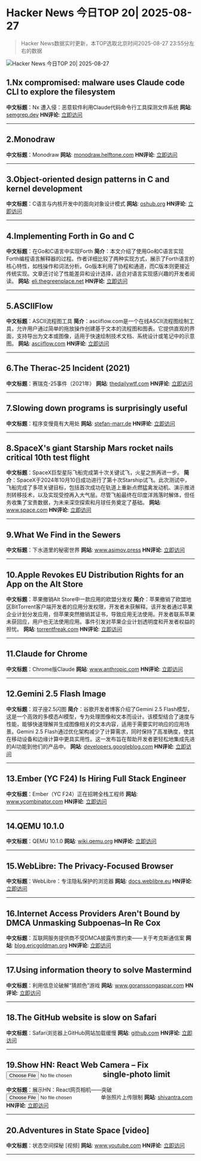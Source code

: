 # Hacker News 今日TOP 20| 2025-08-27

> Hacker News数据实时更新，本TOP选取北京时间2025-08-27 23:55分左右的数据

![Hacker News 今日TOP 20| 2025-08-27](https://img.chuhaix.com/2024/0910_imageFile-1665440404179-628424718_1725901191.png)

## 1.Nx compromised: malware uses Claude code CLI to explore the filesystem
**中文标题**：Nx 遭入侵：恶意软件利用Claude代码命令行工具探测文件系统
**网站**:  <a href='https://semgrep.dev/blog/2025/security-alert-nx-compromised-to-steal-wallets-and-credentials/' target='_blank' rel='nofollow'>semgrep.dev</a>
**HN评论**:  <a href='https://news.ycombinator.com/item?id=45038653&utm_source=www.chuhaix.com' target='_blank' rel='nofollow'>立即访问</a>

---

## 2.Monodraw
**中文标题**：Monodraw
**网站**:  <a href='https://monodraw.helftone.com/' target='_blank' rel='nofollow'>monodraw.helftone.com</a>
**HN评论**:  <a href='https://news.ycombinator.com/item?id=45037904&utm_source=www.chuhaix.com' target='_blank' rel='nofollow'>立即访问</a>

---

## 3.Object-oriented design patterns in C and kernel development
**中文标题**：C语言与内核开发中的面向对象设计模式
**网站**:  <a href='https://oshub.org/projects/retros-32/posts/object-oriented-design-patterns-in-osdev' target='_blank' rel='nofollow'>oshub.org</a>
**HN评论**:  <a href='https://news.ycombinator.com/item?id=45023857&utm_source=www.chuhaix.com' target='_blank' rel='nofollow'>立即访问</a>

---

## 4.Implementing Forth in Go and C
**中文标题**：在Go和C语言中实现Forth
**简介**：本文介绍了使用Go和C语言实现Forth编程语言解释器的过程。作者详细比较了两种实现方式，展示了Forth语言的核心特性，如栈操作和词法分析。Go版本利用了协程和通道，而C版本则更接近传统实现。文章还讨论了性能差异和设计选择，适合对语言实现感兴趣的开发者阅读。
**网站**:  <a href='https://eli.thegreenplace.net/2025/implementing-forth-in-go-and-c/' target='_blank' rel='nofollow'>eli.thegreenplace.net</a>
**HN评论**:  <a href='https://news.ycombinator.com/item?id=45039301&utm_source=www.chuhaix.com' target='_blank' rel='nofollow'>立即访问</a>

---

## 5.ASCIIFlow
**中文标题**：ASCII流程图工具
**简介**：asciiflow.com是一个在线ASCII流程图绘制工具，允许用户通过简单的拖放操作创建基于文本的流程图和图表。它提供直观的界面，支持导出为文本或图像，适用于快速绘制技术文档、系统设计或笔记中的示意图。
**网站**:  <a href='https://asciiflow.com/' target='_blank' rel='nofollow'>asciiflow.com</a>
**HN评论**:  <a href='https://news.ycombinator.com/item?id=45038565&utm_source=www.chuhaix.com' target='_blank' rel='nofollow'>立即访问</a>

---

## 6.The Therac-25 Incident (2021)
**中文标题**：赛瑞克-25事件（2021年）
**网站**:  <a href='https://thedailywtf.com/articles/the-therac-25-incident' target='_blank' rel='nofollow'>thedailywtf.com</a>
**HN评论**:  <a href='https://news.ycombinator.com/item?id=45036294&utm_source=www.chuhaix.com' target='_blank' rel='nofollow'>立即访问</a>

---

## 7.Slowing down programs is surprisingly useful
**中文标题**：程序变慢竟有大用处
**网站**:  <a href='https://stefan-marr.de/2025/08/how-to-slow-down-a-program/' target='_blank' rel='nofollow'>stefan-marr.de</a>
**HN评论**:  <a href='https://news.ycombinator.com/item?id=45038260&utm_source=www.chuhaix.com' target='_blank' rel='nofollow'>立即访问</a>

---

## 8.SpaceX's giant Starship Mars rocket nails critical 10th test flight
**中文标题**：SpaceX巨型星际飞船完成第十次关键试飞，火星之旅再进一步。
**简介**：SpaceX于2024年10月10日成功进行了第十次Starship试飞。此次测试中，飞船完成了多项关键目标，包括首次成功在轨道上重新点燃猛禽发动机、演示推进剂转移技术，以及实现受控再入大气层。尽管飞船最终在印度洋溅落时解体，但任务收集了宝贵数据，为未来深空探索和月球任务奠定了基础。
**网站**:  <a href='https://www.space.com/space-exploration/private-spaceflight/spacex-launches-starship-flight-10-critical-test-flight-video' target='_blank' rel='nofollow'>www.space.com</a>
**HN评论**:  <a href='https://news.ycombinator.com/item?id=45039075&utm_source=www.chuhaix.com' target='_blank' rel='nofollow'>立即访问</a>

---

## 9.What We Find in the Sewers
**中文标题**：下水道里的秘密世界
**网站**:  <a href='https://www.asimov.press/p/sewers' target='_blank' rel='nofollow'>www.asimov.press</a>
**HN评论**:  <a href='https://news.ycombinator.com/item?id=45039661&utm_source=www.chuhaix.com' target='_blank' rel='nofollow'>立即访问</a>

---

## 10.Apple Revokes EU Distribution Rights for an App on the Alt Store
**中文标题**：苹果撤销Alt Store中一款应用的欧盟分发权
**简介**：苹果撤销了欧盟地区BitTorrent客户端开发者的应用分发权限，开发者未获解释。该开发者通过苹果企业计划分发应用，但苹果突然撤销其证书，导致应用无法使用。开发者联系苹果未获回应，用户也无法使用应用。事件引发对苹果企业计划透明度和开发者权益的担忧。
**网站**:  <a href='https://torrentfreak.com/apple-revokes-eu-distribution-rights-for-torrent-client-developer-left-in-the-dark/' target='_blank' rel='nofollow'>torrentfreak.com</a>
**HN评论**:  <a href='https://news.ycombinator.com/item?id=45040064&utm_source=www.chuhaix.com' target='_blank' rel='nofollow'>立即访问</a>

---

## 11.Claude for Chrome
**中文标题**：Chrome版Claude
**网站**:  <a href='https://www.anthropic.com/news/claude-for-chrome' target='_blank' rel='nofollow'>www.anthropic.com</a>
**HN评论**:  <a href='https://news.ycombinator.com/item?id=45030760&utm_source=www.chuhaix.com' target='_blank' rel='nofollow'>立即访问</a>

---

## 12.Gemini 2.5 Flash Image
**中文标题**：双子座2.5闪图
**简介**：谷歌开发者博客介绍了Gemini 2.5 Flash模型，这是一个高效的多模态AI模型，专为处理图像和文本而设计。该模型结合了速度与性能，能够快速理解并生成图像相关的文本内容，适用于需要实时响应的应用场景。Gemini 2.5 Flash通过优化架构减少了计算需求，同时保持了高准确度，使其在移动设备和边缘计算中更具实用性。这一发布旨在帮助开发者更轻松地集成先进的AI功能到他们的产品中。
**网站**:  <a href='https://developers.googleblog.com/en/introducing-gemini-2-5-flash-image/' target='_blank' rel='nofollow'>developers.googleblog.com</a>
**HN评论**:  <a href='https://news.ycombinator.com/item?id=45026719&utm_source=www.chuhaix.com' target='_blank' rel='nofollow'>立即访问</a>

---

## 13.Ember (YC F24) Is Hiring Full Stack Engineer
**中文标题**：Ember（YC F24）正在招聘全栈工程师
**网站**:  <a href='https://www.ycombinator.com/companies/ember/jobs/OTB0qby-full-stack-engineering-intern-summer-2026' target='_blank' rel='nofollow'>www.ycombinator.com</a>
**HN评论**:  <a href='https://news.ycombinator.com/item?id=45038463&utm_source=www.chuhaix.com' target='_blank' rel='nofollow'>立即访问</a>

---

## 14.QEMU 10.1.0
**中文标题**：QEMU 10.1.0
**网站**:  <a href='https://wiki.qemu.org/ChangeLog/10.1' target='_blank' rel='nofollow'>wiki.qemu.org</a>
**HN评论**:  <a href='https://news.ycombinator.com/item?id=45037947&utm_source=www.chuhaix.com' target='_blank' rel='nofollow'>立即访问</a>

---

## 15.WebLibre: The Privacy-Focused Browser
**中文标题**：WebLibre：专注隐私保护的浏览器
**网站**:  <a href='https://docs.weblibre.eu/' target='_blank' rel='nofollow'>docs.weblibre.eu</a>
**HN评论**:  <a href='https://news.ycombinator.com/item?id=45036939&utm_source=www.chuhaix.com' target='_blank' rel='nofollow'>立即访问</a>

---

## 16.Internet Access Providers Aren't Bound by DMCA Unmasking Subpoenas–In Re Cox
**中文标题**：互联网服务提供商不受DMCA披露传票约束——关于考克斯通信案
**网站**:  <a href='https://blog.ericgoldman.org/archives/2025/08/internet-access-providers-arent-bound-by-dmca-unmasking-subpoenas-in-re-cox.htm' target='_blank' rel='nofollow'>blog.ericgoldman.org</a>
**HN评论**:  <a href='https://news.ycombinator.com/item?id=45006882&utm_source=www.chuhaix.com' target='_blank' rel='nofollow'>立即访问</a>

---

## 17.Using information theory to solve Mastermind
**中文标题**：利用信息论破解“猜颜色”游戏
**网站**:  <a href='https://www.goranssongaspar.com/mastermind' target='_blank' rel='nofollow'>www.goranssongaspar.com</a>
**HN评论**:  <a href='https://news.ycombinator.com/item?id=45000904&utm_source=www.chuhaix.com' target='_blank' rel='nofollow'>立即访问</a>

---

## 18.The GitHub website is slow on Safari
**中文标题**：Safari浏览器上GitHub网站加载缓慢
**网站**:  <a href='https://github.com/orgs/community/discussions/170758' target='_blank' rel='nofollow'>github.com</a>
**HN评论**:  <a href='https://news.ycombinator.com/item?id=45037365&utm_source=www.chuhaix.com' target='_blank' rel='nofollow'>立即访问</a>

---

## 19.Show HN: React Web Camera – Fix <input type=file> single-photo limit
**中文标题**：展示HN：React网页相机——突破<input type=file>单张照片上传限制
**网站**:  <a href='https://shivantra.com/react-web-camera/' target='_blank' rel='nofollow'>shivantra.com</a>
**HN评论**:  <a href='https://news.ycombinator.com/item?id=45040404&utm_source=www.chuhaix.com' target='_blank' rel='nofollow'>立即访问</a>

---

## 20.Adventures in State Space [video]
**中文标题**：状态空间探秘 [视频]
**网站**:  <a href='https://www.youtube.com/watch?v=YGLNyHd2w10' target='_blank' rel='nofollow'>www.youtube.com</a>
**HN评论**:  <a href='https://news.ycombinator.com/item?id=45002866&utm_source=www.chuhaix.com' target='_blank' rel='nofollow'>立即访问</a>

---

